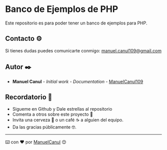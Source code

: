 # Banco de Ejemplos de PHP

Este repositorio es para poder tener un banco de ejemplos para PHP.

## Contacto ⚙️

Si tienes dudas puedes comunicarte conmigo: manuel.canul109@gmail.com

## Autor ✒️

* **Manuel Canul** - *Initial work* -  *Documentation*  - [ManuelCanul109](https://github.com/ManuelCanul109)

## Recordatorio 🎁

* Sigueme en Github y Dale estrellas al repositorio
* Comenta a otros sobre este proyecto 📢
* Invita una cerveza 🍺 o un café ☕ a alguien del equipo. 
* Da las gracias públicamente 🤓.


---
⌨️ con ❤️ por [ManuelCanul](https://github.com/ManuelCanul109) 😊
